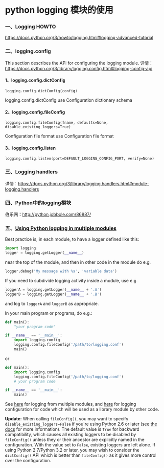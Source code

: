 # python logging 模块的使用

### 一、Logging HOWTO

https://docs.python.org/3/howto/logging.html#logging-advanced-tutorial


### 二、logging.config
This section describes the API for configuring the logging module.
详情：https://docs.python.org/3/library/logging.config.html#logging-config-api

#### 1、logging.config.dictConfig
    logging.config.dictConfig(config)

logging.config.dictConfig use Configuration dictionary schema

#### 2、logging.config.fileConfig
    logging.config.fileConfig(fname, defaults=None, disable_existing_loggers=True)

Configuration file format use Configuration file format

#### 3、logging.config.listen
    logging.config.listen(port=DEFAULT_LOGGING_CONFIG_PORT, verify=None)



### 三、Logging handlers

详情：https://docs.python.org/3/library/logging.handlers.html#module-logging.handlers



### 四、Python中的logging模块

伯乐网：http://python.jobbole.com/86887/



### 五、[Using Python logging in multiple modules](https://stackoverflow.com/questions/15727420/using-python-logging-in-multiple-modules)

Best practice is, in each module, to have a logger defined like this:

```py
import logging
logger = logging.getLogger(__name__)
```

near the top of the module, and then in other code in the module do e.g.

```py
logger.debug('My message with %s', 'variable data')
```

If you need to subdivide logging activity inside a module, use e.g.

```py
loggerA = logging.getLogger(__name__ + '.A')
loggerB = logging.getLogger(__name__ + '.B')
```

and log to `loggerA` and `loggerB` as appropriate.

In your main program or programs, do e.g.:

```py
def main():
    "your program code"

if __name__ == '__main__':
    import logging.config
    logging.config.fileConfig('/path/to/logging.conf')
    main()
```

or

```py
def main():
    import logging.config
    logging.config.fileConfig('/path/to/logging.conf')
    # your program code

if __name__ == '__main__':
    main()
```

See [here](http://docs.python.org/howto/logging.html#logging-from-multiple-modules) for logging from multiple modules, and [here](http://docs.python.org/howto/logging.html#configuring-logging-for-a-library) for logging configuration for code which will be used as a library module by other code.

**Update:** When calling `fileConfig()`, you may want to specify `disable_existing_loggers=False` if you're using Python 2.6 or later (see [the docs](http://docs.python.org/2/library/logging.config.html#logging.config.fileConfig) for more information). The default value is `True` for backward compatibility, which causes all existing loggers to be disabled by `fileConfig()` unless they or their ancestor are explicitly named in the configuration. With the value set to `False`, existing loggers are left alone. If using Python 2.7/Python 3.2 or later, you may wish to consider the `dictConfig()` API which is better than `fileConfig()` as it gives more control over the configuration.